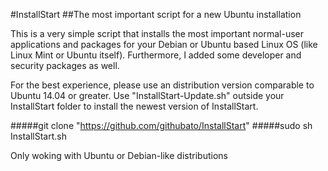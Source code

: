 #InstallStart
##The most important script for a new Ubuntu installation

This is a very simple script that installs the most important normal-user applications and packages
for your Debian or Ubuntu based Linux OS (like Linux Mint or Ubuntu itself).
Furthermore, I added some developer and security packages as well.

For the best experience, please use an distribution version comparable to Ubuntu 14.04 or greater.
Use "InstallStart-Update.sh" outside your InstallStart folder to install the newest version of InstallStart.
		
#####git clone "https://github.com/githubato/InstallStart"
#####sudo sh InstallStart.sh 

Only woking with Ubuntu or Debian-like distributions
